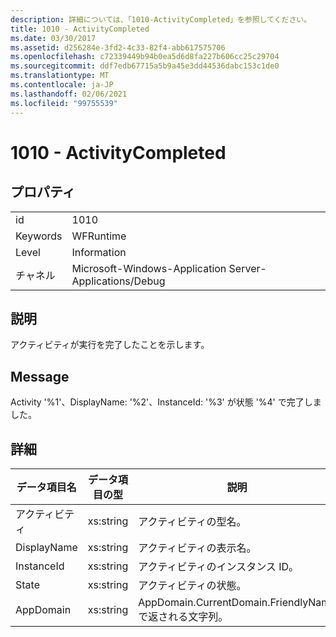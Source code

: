 ```yaml
---
description: 詳細については、「1010-ActivityCompleted」を参照してください。
title: 1010 - ActivityCompleted
ms.date: 03/30/2017
ms.assetid: d256284e-3fd2-4c33-82f4-abb617575706
ms.openlocfilehash: c72339449b94b0ea5d6d8fa227b606cc25c29704
ms.sourcegitcommit: ddf7edb67715a5b9a45e3dd44536dabc153c1de0
ms.translationtype: MT
ms.contentlocale: ja-JP
ms.lasthandoff: 02/06/2021
ms.locfileid: "99755539"
---
```

# <a name="1010---activitycompleted"></a>1010 - ActivityCompleted

## <a name="properties"></a>プロパティ  
  
|||  
|-|-|  
|id|1010|  
|Keywords|WFRuntime|  
|Level|Information|  
|チャネル|Microsoft-Windows-Application Server-Applications/Debug|  
  
## <a name="description"></a>説明  

 アクティビティが実行を完了したことを示します。  
  
## <a name="message"></a>Message  

 Activity '%1'、DisplayName: '%2'、InstanceId: '%3' が状態 '%4' で完了しました。  
  
## <a name="details"></a>詳細  
  
|データ項目名|データ項目の型|説明|  
|--------------------|--------------------|-----------------|  
|アクティビティ|xs:string|アクティビティの型名。|  
|DisplayName|xs:string|アクティビティの表示名。|  
|InstanceId|xs:string|アクティビティのインスタンス ID。|  
|State|xs:string|アクティビティの状態。|  
|AppDomain|xs:string|AppDomain.CurrentDomain.FriendlyName で返される文字列。|
